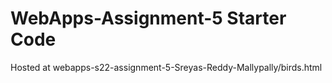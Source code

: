# WebApps-Assignment-5 Starter Code
Hosted at webapps-s22-assignment-5-Sreyas-Reddy-Mallypally/birds.html
